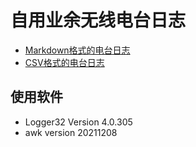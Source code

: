 # 自用业余无线电台日志

- [Markdown格式的电台日志](BG7XTQ.md)
- [CSV格式的电台日志](BG7XTQ.CSV)

## 使用软件

- Logger32 Version 4.0.305
- awk version 20211208
